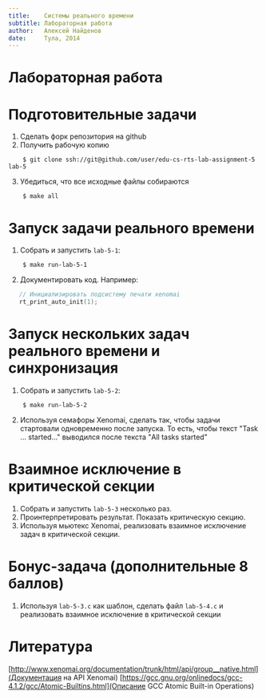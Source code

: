 ```yaml
---
title:    Системы реального времени
subtitle: Лабораторная работа
author:   Алексей Найденов
date:     Тула, 2014
---
```

# Лабораторная работа

# Подготовительные задачи

1. Сделать форк репозитория на github
2. Получить рабочую копию

```shell
    $ git clone ssh://git@github.com/user/edu-cs-rts-lab-assignment-5 lab-5
```

3. Убедиться, что все исходные файлы собираются

```shell
    $ make all
```

# Запуск задачи реального времени

1. Собрать и запустить `lab-5-1`:

```shell
    $ make run-lab-5-1
```

2. Документировать код. Например:

```c
   // Инициализировать подсистему печати xenomai
   rt_print_auto_init(1);
```

# Запуск нескольких задач реального времени и синхронизация

1. Собрать и запустить `lab-5-2`:

```shell
    $ make run-lab-5-2
```

2. Используя семафоры Xenomai, сделать так, чтобы задачи стартовали
   одновременно после запуска. То есть, чтобы текст "Task ... started..."
	 выводился после текста "All tasks started"

# Взаимное исключение в критической секции

1. Собрать и запустить `lab-5-3` несколько раз.
2. Проинтерпретировать результат. Показать критическую секцию.
3. Используя мьютекс Xenomai, реализовать взаимное исключение задач
   в критической секции.

# Бонус-задача (дополнительные 8 баллов)

1. Используя `lab-5-3.c` как шаблон, сделать файл `lab-5-4.c` и реализовать
   взаимное исключение в критической секции

# Литература

[http://www.xenomai.org/documentation/trunk/html/api/group__native.html](Документация на API Xenomai)
[https://gcc.gnu.org/onlinedocs/gcc-4.1.2/gcc/Atomic-Builtins.html](Описание GCC Atomic Built-in Operations)
